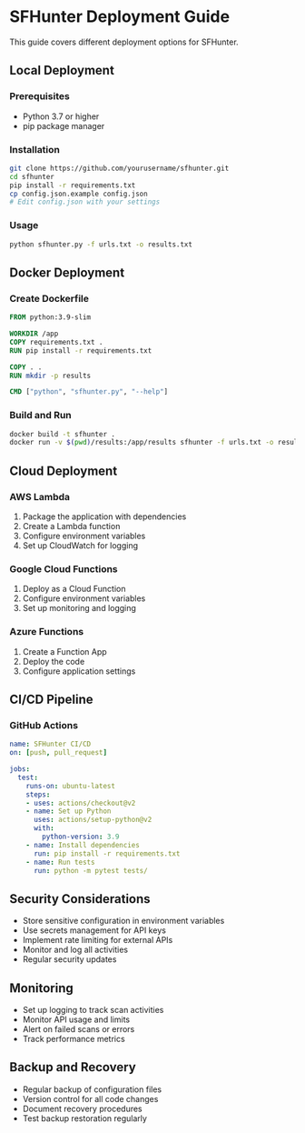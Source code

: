 # SFHunter Deployment Guide

This guide covers different deployment options for SFHunter.

## Local Deployment

### Prerequisites
- Python 3.7 or higher
- pip package manager

### Installation
```bash
git clone https://github.com/yourusername/sfhunter.git
cd sfhunter
pip install -r requirements.txt
cp config.json.example config.json
# Edit config.json with your settings
```

### Usage
```bash
python sfhunter.py -f urls.txt -o results.txt
```

## Docker Deployment

### Create Dockerfile
```dockerfile
FROM python:3.9-slim

WORKDIR /app
COPY requirements.txt .
RUN pip install -r requirements.txt

COPY . .
RUN mkdir -p results

CMD ["python", "sfhunter.py", "--help"]
```

### Build and Run
```bash
docker build -t sfhunter .
docker run -v $(pwd)/results:/app/results sfhunter -f urls.txt -o results.txt
```

## Cloud Deployment

### AWS Lambda
1. Package the application with dependencies
2. Create a Lambda function
3. Configure environment variables
4. Set up CloudWatch for logging

### Google Cloud Functions
1. Deploy as a Cloud Function
2. Configure environment variables
3. Set up monitoring and logging

### Azure Functions
1. Create a Function App
2. Deploy the code
3. Configure application settings

## CI/CD Pipeline

### GitHub Actions
```yaml
name: SFHunter CI/CD
on: [push, pull_request]

jobs:
  test:
    runs-on: ubuntu-latest
    steps:
    - uses: actions/checkout@v2
    - name: Set up Python
      uses: actions/setup-python@v2
      with:
        python-version: 3.9
    - name: Install dependencies
      run: pip install -r requirements.txt
    - name: Run tests
      run: python -m pytest tests/
```

## Security Considerations

- Store sensitive configuration in environment variables
- Use secrets management for API keys
- Implement rate limiting for external APIs
- Monitor and log all activities
- Regular security updates

## Monitoring

- Set up logging to track scan activities
- Monitor API usage and limits
- Alert on failed scans or errors
- Track performance metrics

## Backup and Recovery

- Regular backup of configuration files
- Version control for all code changes
- Document recovery procedures
- Test backup restoration regularly
